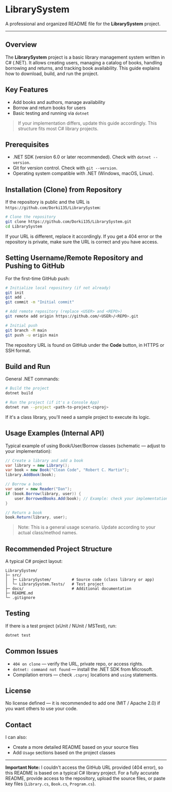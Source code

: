 # LibrarySystem

A professional and organized README file for the **LibrarySystem** project.

---

## Overview

The **LibrarySystem** project is a basic library management system written in C# (.NET). It allows creating users, managing a catalog of books, handling borrowing and returns, and tracking book availability. This guide explains how to download, build, and run the project.

## Key Features

- Add books and authors, manage availability
- Borrow and return books for users
- Basic testing and running via `dotnet`

> If your implementation differs, update this guide accordingly. This structure fits most C# library projects.

## Prerequisites

- .NET SDK (version 6.0 or later recommended). Check with `dotnet --version`.
- Git for version control. Check with `git --version`.
- Operating system compatible with .NET (Windows, macOS, Linux).

## Installation (Clone) from Repository

If the repository is public and the URL is `https://github.com/Dorki135/LibrarySystem`:

```bash
# Clone the repository
git clone https://github.com/Dorki135/LibrarySystem.git
cd LibrarySystem
```

If your URL is different, replace it accordingly. If you get a 404 error or the repository is private, make sure the URL is correct and you have access.

## Setting Username/Remote Repository and Pushing to GitHub

For the first-time GitHub push:

```bash
# Initialize local repository (if not already)
git init
git add .
git commit -m "Initial commit"

# Add remote repository (replace <USER> and <REPO>)
git remote add origin https://github.com/<USER>/<REPO>.git

# Initial push
git branch -M main
git push -u origin main
```

The repository URL is found on GitHub under the **Code** button, in HTTPS or SSH format.

## Build and Run

General .NET commands:

```bash
# Build the project
dotnet build

# Run the project (if it's a Console App)
dotnet run --project <path-to-project-csproj>
```

If it's a class library, you'll need a sample project to execute its logic.

## Usage Examples (Internal API)

Typical example of using Book/User/Borrow classes (schematic — adjust to your implementation):

```csharp
// Create a library and add a book
var library = new Library();
var book = new Book("Clean Code", "Robert C. Martin");
library.AddBook(book);

// Borrow a book
var user = new Reader("Dan");
if (book.Borrow(library, user)) {
    user.BorrowedBooks.Add(book); // Example: check your implementation
}

// Return a book
book.Return(library, user);
```

> Note: This is a general usage scenario. Update according to your actual class/method names.

## Recommended Project Structure

A typical C# project layout:

```
LibrarySystem/
├─ src/
│  ├─ LibrarySystem/         # Source code (class library or app)
│  └─ LibrarySystem.Tests/   # Test project
├─ docs/                     # Additional documentation
├─ README.md
└─ .gitignore
```

## Testing

If there is a test project (xUnit / NUnit / MSTest), run:

```bash
dotnet test
```

## Common Issues

- `404 on clone` — verify the URL, private repo, or access rights.
- `dotnet: command not found` — install the .NET SDK from Microsoft.
- Compilation errors — check `.csproj` locations and `using` statements.

## License

No license defined — it is recommended to add one (MIT / Apache 2.0) if you want others to use your code.

## Contact

I can also:

- Create a more detailed README based on your source files
- Add `Usage` sections based on the project classes

---

**Important Note:** I couldn't access the GitHub URL provided (404 error), so this README is based on a typical C# library project. For a fully accurate README, provide access to the repository, upload the source files, or paste key files (`Library.cs`, `Book.cs`, `Program.cs`).
